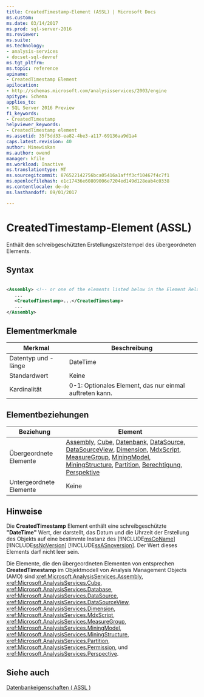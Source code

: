 ```yaml
---
title: CreatedTimestamp-Element (ASSL) | Microsoft Docs
ms.custom: 
ms.date: 03/14/2017
ms.prod: sql-server-2016
ms.reviewer: 
ms.suite: 
ms.technology:
- analysis-services
- docset-sql-devref
ms.tgt_pltfrm: 
ms.topic: reference
apiname:
- CreatedTimestamp Element
apilocation:
- http://schemas.microsoft.com/analysisservices/2003/engine
apitype: Schema
applies_to:
- SQL Server 2016 Preview
f1_keywords:
- CreatedTimestamp
helpviewer_keywords:
- CreatedTimestamp element
ms.assetid: 35f5dd33-ea82-4be3-a117-69136aa9d1a4
caps.latest.revision: 40
author: Minewiskan
ms.author: owend
manager: kfile
ms.workload: Inactive
ms.translationtype: MT
ms.sourcegitcommit: 876522142756bca05416a1afff3cf10467f4c7f1
ms.openlocfilehash: e1c17436e60809006e7204ed149d128eab4c0338
ms.contentlocale: de-de
ms.lasthandoff: 09/01/2017

---
```

# <a name="createdtimestamp-element-assl"></a>CreatedTimestamp-Element (ASSL)
  Enthält den schreibgeschützten Erstellungszeitstempel des übergeordneten Elements.  
  
## <a name="syntax"></a>Syntax  
  
```xml  
  
<Assembly> <!-- or one of the elements listed below in the Element Relationships table -->  
   ...  
   <CreatedTimestamp>...</CreatedTimestamp>  
   ...  
</Assembly>  
```  
  
## <a name="element-characteristics"></a>Elementmerkmale  
  
|Merkmal|Beschreibung|  
|--------------------|-----------------|  
|Datentyp und -länge|DateTime|  
|Standardwert|Keine|  
|Kardinalität|0-1: Optionales Element, das nur einmal auftreten kann.|  
  
## <a name="element-relationships"></a>Elementbeziehungen  
  
|Beziehung|Element|  
|------------------|-------------|  
|Übergeordnete Elemente|[Assembly](../../../analysis-services/scripting/objects/assembly-element-assl.md), [Cube](../../../analysis-services/scripting/objects/cube-element-assl.md), [Datenbank](../../../analysis-services/scripting/objects/database-element-assl.md), [DataSource](../../../analysis-services/scripting/objects/datasource-element-assl.md), [DataSourceView](../../../analysis-services/scripting/objects/datasourceview-element-assl.md), [Dimension](../../../analysis-services/scripting/objects/dimension-element-assl.md), [MdxScript](../../../analysis-services/scripting/objects/mdxscript-element-assl.md), [MeasureGroup](../../../analysis-services/scripting/objects/measuregroup-element-assl.md), [MiningModel](../../../analysis-services/scripting/objects/miningmodel-element-assl.md), [MiningStructure](../../../analysis-services/scripting/objects/miningstructure-element-assl.md), [ Partition](../../../analysis-services/scripting/objects/partition-element-assl.md), [Berechtigung](../../../analysis-services/scripting/data-type/permission-data-type-assl.md), [Perspektive](../../../analysis-services/scripting/objects/perspective-element-assl.md)|  
|Untergeordnete Elemente|Keine|  
  
## <a name="remarks"></a>Hinweise  
 Die **CreatedTimestamp** Element enthält eine schreibgeschützte **"DateTime"** Wert, der darstellt, das Datum und die Uhrzeit der Erstellung des Objekts auf eine bestimmte Instanz des [!INCLUDE[msCoName](../../../includes/msconame-md.md)] [!INCLUDE[ssNoVersion](../../../includes/ssnoversion-md.md)] [!INCLUDE[ssASnoversion](../../../includes/ssasnoversion-md.md)]. Der Wert dieses Elements darf nicht leer sein.  
  
 Die Elemente, die den übergeordneten Elementen von entsprechen **CreatedTimestamp** im Objektmodell von Analysis Management Objects (AMO) sind <xref:Microsoft.AnalysisServices.Assembly>, <xref:Microsoft.AnalysisServices.Cube>, <xref:Microsoft.AnalysisServices.Database>, <xref:Microsoft.AnalysisServices.DataSource>, <xref:Microsoft.AnalysisServices.DataSourceView>, <xref:Microsoft.AnalysisServices.Dimension>, <xref:Microsoft.AnalysisServices.MdxScript>, <xref:Microsoft.AnalysisServices.MeasureGroup>, <xref:Microsoft.AnalysisServices.MiningModel>, <xref:Microsoft.AnalysisServices.MiningStructure>, <xref:Microsoft.AnalysisServices.Partition>, <xref:Microsoft.AnalysisServices.Permission>, und <xref:Microsoft.AnalysisServices.Perspective>.  
  
## <a name="see-also"></a>Siehe auch  
 [Datenbankeigenschaften &#40; ASSL &#41;](../../../analysis-services/scripting/properties/properties-assl.md)  
  
  

